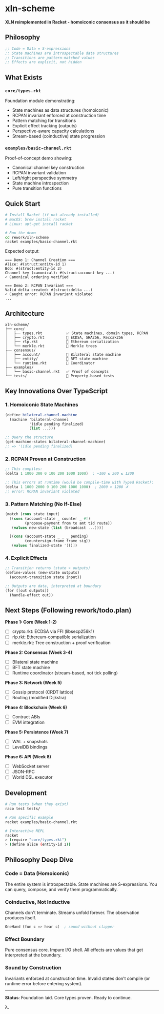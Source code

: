 # xln-scheme

**XLN reimplemented in Racket - homoiconic consensus as it should be**

## Philosophy

```scheme
;; Code = Data = S-expressions
;; State machines are introspectable data structures
;; Transitions are pattern-matched values
;; Effects are explicit, not hidden
```

## What Exists

### `core/types.rkt`
Foundation module demonstrating:
- State machines as data structures (homoiconic)
- RCPAN invariant enforced at construction time
- Pattern matching for transitions
- Explicit effect tracking (outputs)
- Perspective-aware capacity calculations
- Stream-based (coinductive) state progression

### `examples/basic-channel.rkt`
Proof-of-concept demo showing:
- Canonical channel key construction
- RCPAN invariant validation
- Left/right perspective symmetry
- State machine introspection
- Pure transition functions

## Quick Start

```bash
# Install Racket (if not already installed)
# macOS: brew install racket
# Linux: apt-get install racket

# Run the demo
cd rework/xln-scheme
racket examples/basic-channel.rkt
```

Expected output:
```
=== Demo 1: Channel Creation ===
Alice: #(struct:entity-id 1)
Bob: #(struct:entity-id 2)
Channel key (canonical): #(struct:account-key ...)
✓ Canonical ordering verified

=== Demo 2: RCPAN Invariant ===
Valid delta created: #(struct:delta ...)
✓ Caught error: RCPAN invariant violated
...
```

## Architecture

```
xln-scheme/
├── core/
│   ├── types.rkt           ✅ State machines, domain types, RCPAN
│   ├── crypto.rkt          🚧 ECDSA, SHA256, Keccak256
│   ├── rlp.rkt             🚧 Ethereum serialization
│   └── merkle.rkt          🚧 Merkle trees
├── consensus/
│   ├── account/            🚧 Bilateral state machine
│   ├── entity/             🚧 BFT state machine
│   └── runtime.rkt         🚧 Coordinator
├── examples/
│   └── basic-channel.rkt   ✅ Proof of concepts
└── tests/                  🚧 Property-based tests
```

## Key Innovations Over TypeScript

### 1. Homoiconic State Machines
```scheme
(define bilateral-channel-machine
  (machine 'bilateral-channel
           '(idle pending finalized)
           (list ...)))

;; Query the structure
(get-machine-states bilateral-channel-machine)
;; => '(idle pending finalized)
```

### 2. RCPAN Proven at Construction
```scheme
;; This compiles:
(delta 1 1000 300 0 100 200 1000 1000)  ; −100 ≤ 300 ≤ 1200

;; This errors at runtime (would be compile-time with Typed Racket):
(delta 1 1000 2000 0 100 200 1000 1000)  ; 2000 > 1200 ✗
;; error: RCPAN invariant violated
```

### 3. Pattern Matching (No If-Else)
```scheme
(match (cons state input)
  [(cons (account-state _ counter _ #f)
         (propose-payment from to amt tid route))
   (values new-state (list (broadcast ...)))]

  [(cons (account-state _ _ _ pending)
         (countersign-frame frame sig))
   (values finalized-state '())])
```

### 4. Explicit Effects
```scheme
;; Transition returns (state × outputs)
(define-values (new-state outputs)
  (account-transition state input))

;; Outputs are data, interpreted at boundary
(for ([out outputs])
  (handle-effect out))
```

## Next Steps (Following rework/todo.plan)

**Phase 1: Core (Week 1-2)**
- [ ] crypto.rkt: ECDSA via FFI (libsecp256k1)
- [ ] rlp.rkt: Ethereum-compatible serialization
- [ ] merkle.rkt: Tree construction + proof verification

**Phase 2: Consensus (Week 3-4)**
- [ ] Bilateral state machine
- [ ] BFT state machine
- [ ] Runtime coordinator (stream-based, not tick polling)

**Phase 3: Network (Week 5)**
- [ ] Gossip protocol (CRDT lattice)
- [ ] Routing (modified Dijkstra)

**Phase 4: Blockchain (Week 6)**
- [ ] Contract ABIs
- [ ] EVM integration

**Phase 5: Persistence (Week 7)**
- [ ] WAL + snapshots
- [ ] LevelDB bindings

**Phase 6: API (Week 8)**
- [ ] WebSocket server
- [ ] JSON-RPC
- [ ] World DSL executor

## Development

```bash
# Run tests (when they exist)
raco test tests/

# Run specific example
racket examples/basic-channel.rkt

# Interactive REPL
racket
> (require "core/types.rkt")
> (define alice (entity-id 1))
```

## Philosophy Deep Dive

### Code = Data (Homoiconic)
The entire system is introspectable. State machines are S-expressions. You can query, compose, and verify them programmatically.

### Coinductive, Not Inductive
Channels don't terminate. Streams unfold forever. The observation produces itself.

```scheme
OneHand (fun c => hear c)  ; sound without clapper
```

### Effect Boundary
Pure consensus core. Impure I/O shell. All effects are values that get interpreted at the boundary.

### Sound by Construction
Invariants enforced at construction time. Invalid states don't compile (or runtime error before entering system).

---

**Status**: Foundation laid. Core types proven. Ready to continue.

λ.
